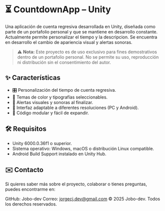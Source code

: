 # ⏳ CountdownApp – Unity

Una aplicación de cuenta regresiva desarrollada en Unity, diseñada como parte de un portafolio personal y que se mantiene en desarrollo constante. Actualmente permite personalizar el tiempo y la descripcion.
Se encuentra en desarrollo el cambio de apariencia visual y alertas sonoras.

> ⚠️ **Nota:** Este proyecto es de uso exclusivo para fines demostrativos dentro de un portafolio personal. No se permite su uso, reproducción ni distribución sin el consentimiento del autor.


## ✨ Características

- 🎛 Personalización del tiempo de cuenta regresiva.
- 🎨 Temas de color y tipografías seleccionables.
- 🔔 Alertas visuales y sonoras al finalizar.
- 📱 Interfaz adaptable a diferentes resoluciones (PC y Android).
- 🧩 Código modular y fácil de expandir.

## 🛠 Requisitos

- Unity 6000.0.36f1 o superior.
- Sistema operativo: Windows, macOS o distribución Linux compatible.
- Android Build Support instalado en Unity Hub.

## ✉️ Contacto
Si quieres saber más sobre el proyecto, colaborar o tienes preguntas, puedes encontrarme en:

GitHub: Jobo-dev
Correo: jorgecj.dev@gmail.com
© 2025 Jobo-dev. Todos los derechos reservados.
